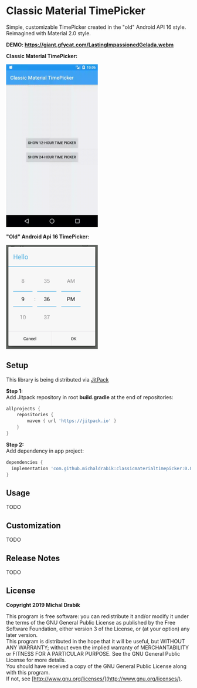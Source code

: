 Classic Material TimePicker
===========

Simple, customizable TimePicker created in the "old" Android API 16 style. Reimagined with Material 2.0 style.

**DEMO: https://giant.gfycat.com/LastingImpassionedGelada.webm**

**Classic Material TimePicker:**

<img src="assets/demo.gif" width="250" alt="demo">

**"Old" Android Api 16 TimePicker:**

<img src="assets/screenshot_old_picker.png" width="250" alt="screenshot 1">

## Setup
This library is being distributed via [JitPack](http://jitpack.io/)

**Step 1:**  
Add Jitpack repository in root **build.gradle** at the end of repositories:
```groovy
allprojects {
	repositories {
		maven { url 'https://jitpack.io' }
	}
}
```

**Step 2:**  
Add dependency in app project:
```groovy
dependencies {
  implementation 'com.github.michaldrabik:classicmaterialtimepicker:0.0.1'
}
```

## Usage
TODO
## Customization
TODO
## Release Notes
TODO
## License

**Copyright 2019 Michal Drabik**

This program is free software: you can redistribute it and/or modify it under the terms of the GNU General Public License as published by the Free Software Foundation, either version 3 of the License, or (at your option) any later version.  
This program is distributed in the hope that it will be useful, but WITHOUT ANY WARRANTY;
without even the implied warranty of MERCHANTABILITY or FITNESS FOR A PARTICULAR PURPOSE.
See the GNU General Public License for more details.  
You should have received a copy of the GNU General Public License along with this program.   
If not, see [http://www.gnu.org/licenses/](http://www.gnu.org/licenses/).
